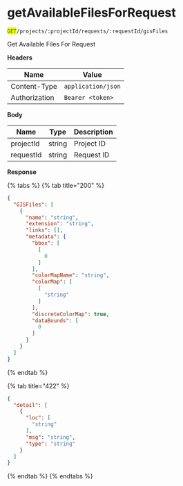 # getAvailableFilesForRequest

<mark style="color:green;">`GET`</mark>`/projects/:projectId/requests/:requestId/gisFiles`

Get Available Files For Request

**Headers**

| Name          | Value              |
| ------------- | ------------------ |
| Content-Type  | `application/json` |
| Authorization | `Bearer <token>`   |

**Body**

| Name      | Type   | Description |
| --------- | ------ | ----------- |
| projectId | string | Project ID  |
| requestId | string | Request ID  |

**Response**

{% tabs %}
{% tab title="200" %}
```json
{
  "GISFiles": [
    {
      "name": "string",
      "extension": "string",
      "links": [],
      "metadata": {
        "bbox": [
          [
            0
          ]
        ],
        "colorMapName": "string",
        "colorMap": [
          [
            "string"
          ]
        ],
        "discreteColorMap": true,
        "dataBounds": [
          0
        ]
      }
    }
  ]
}
```
{% endtab %}

{% tab title="422" %}
```json
{
  "detail": [
    {
      "loc": [
        "string"
      ],
      "msg": "string",
      "type": "string"
    }
  ]
}
```
{% endtab %}
{% endtabs %}
